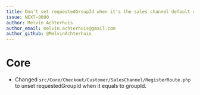 ```yaml
---
title: Don't set requestedGroupId when it's the sales channel default customer group
issue: NEXT-0000
author: Melvin Achterhuis
author_email: melvin.achterhuis@gmail.com
author_github: @MelvinAchterhuis
---
```


# Core
* Changed `src/Core/Checkout/Customer/SalesChannel/RegisterRoute.php` to unset requestedGroupId when it equals to groupId.
